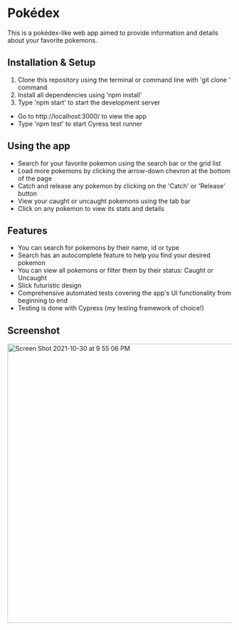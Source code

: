 # Pokédex

This is a pokédex-like web app aimed to provide information and details about your favorite pokemons.

## Installation & Setup

1. Clone this repository using the terminal or command line with 'git clone <url>' command
2. Install all dependencies using 'npm install'
3. Type 'npm start' to start the development server

- Go to http://localhost:3000/ to view the app
- Type 'npm test' to start Cyress test runner

## Using the app

- Search for your favorite pokemon using the search bar or the grid list
- Load more pokemons by clicking the arrow-down chevron at the bottom of the page
- Catch and release any pokemon by clicking on the 'Catch' or 'Release' button
- View your caught or uncaught pokemons using the tab bar
- Click on any pokemon to view its stats and details

## Features

- You can search for pokemons by their name, id or type
- Search has an autocomplete feature to help you find your desired pokemon
- You can view all pokemons or filter them by their status: Caught or Uncaught
- Slick futuristic design
- Comprehensive automated tests covering the app's UI functionality from beginning to end
- Testing is done with Cypress (my testing framework of choice!)
  
## Screenshot
  
<img width="629" alt="Screen Shot 2021-10-30 at 9 55 06 PM" src="https://user-images.githubusercontent.com/89678609/139557161-172b39fd-ae94-4b66-9ac4-946db14f7dd5.png">
